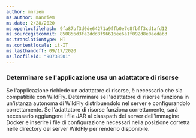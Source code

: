 ```yaml
---
author: mnriem
ms.author: manriem
ms.date: 2/28/2020
ms.openlocfilehash: 9fa87bf3d0de64271a9ffb0e7e8fbff3cd1afd12
ms.sourcegitcommit: 850856d3fa2ddd8f96616ee6a1f092d8e0aedab3
ms.translationtype: HT
ms.contentlocale: it-IT
ms.lasthandoff: 09/17/2020
ms.locfileid: "90738501"
---
```

### <a name="determine-whether-your-application-uses-a-resource-adapter"></a>Determinare se l'applicazione usa un adattatore di risorse

Se l'applicazione richiede un adattatore di risorse, è necessario che sia compatibile con WildFly. Determinare se l'adattatore di risorse funziona in un'istanza autonoma di WildFly distribuendolo nel server e configurandolo correttamente. Se l'adattatore di risorse funziona correttamente, sarà necessario aggiungere i file JAR al classpath del server dell'immagine Docker e inserire i file di configurazione necessari nella posizione corretta nelle directory del server WildFly per renderlo disponibile.
